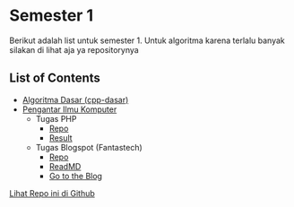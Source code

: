 # Semester 1
Berikut adalah list untuk semester 1. Untuk algoritma karena terlalu banyak silakan di lihat aja ya repositorynya

## List of Contents
- [Algoritma Dasar (cpp-dasar)](https://bayufadayan.github.io/academic-archive/Semester%201/Algoritma%20Dasar%20(cpp-dasar))
- [Pengantar Ilmu Komputer](https://github.com/bayufadayan/academic-archive/tree/main/Semester%201/Pengantar%20Ilmu%20Komputer)
  + Tugas PHP
    + [Repo](https://github.com/bayufadayan/academic-archive/tree/main/Semester%201/Pengantar%20Ilmu%20Komputer/01-Tugas%20PHP)
    + [Result](https://bayufadayan.github.io/academic-archive/Semester%201/Pengantar%20Ilmu%20Komputer/01-Tugas%20PHP)
  + Tugas Blogspot (Fantastech)
    + [Repo](https://github.com/bayufadayan/academic-archive/tree/main/Semester%201/Pengantar%20Ilmu%20Komputer/02-Tugas%20Blog)
    + [ReadMD](https://bayufadayan.github.io/academic-archive/Semester%201/Pengantar%20Ilmu%20Komputer/02-Tugas%20Blog)
    + [Go to the Blog](https://ta-pik-4unpak.blogspot.com/)

[Lihat Repo ini di Github](https://github.com/bayufadayan/academic-archive/tree/main/Semester%201)
